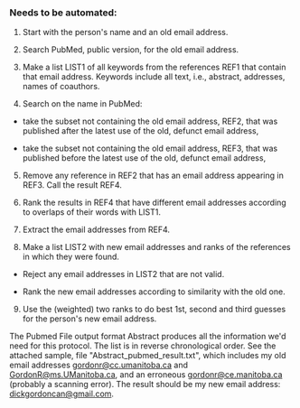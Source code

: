 ### Needs to be automated:

1) Start with the person's name and an old email address.

2) Search PubMed, public version, for the old email address.

3) Make a list LIST1 of all keywords from the references REF1 that contain that email address. Keywords include all text, i.e., abstract, addresses, names of coauthors.

4) Search on the name in PubMed:

* take the subset not containing the old email address, REF2, that was published after the latest use of the old, defunct email address,

* take the subset not containing the old email address, REF3, that was published before the latest use of the old, defunct email address,

5) Remove any reference in REF2 that has an email address appearing in REF3. Call the result REF4.

6) Rank the results in REF4 that have different email addresses according to overlaps of their words with LIST1.

7) Extract the email addresses from REF4.

8) Make a list LIST2 with new email addresses and ranks of the references in which they were found.

* Reject any email addresses in LIST2 that are not valid.

* Rank the new email addresses according to similarity with the old one.

9) Use the (weighted) two ranks to do best 1st, second and third guesses for the person's new email address.

The Pubmed File output format Abstract produces all the information we'd need for this protocol. The list is in reverse chronological order. See the attached sample, file "Abstract_pubmed_result.txt", which includes my old email addresses gordonr@cc.umanitoba.ca and GordonR@ms.UManitoba.ca, and an erroneous gordonr@ce.manitoba.ca (probably a scanning error). The result should be my new email address: dickgordoncan@gmail.com.
